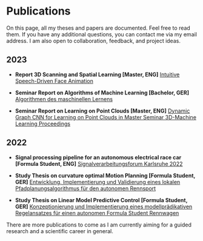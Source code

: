 # **Publications**

On this page, all my theses and papers are documented. Feel free to read them. If you have any additional questions, you can contact me via my email address. I am also open to collaboration, feedback, and project ideas.

## 2023

- **Report 3D Scanning and Spatial Learning [Master, ENG]** [Intuitive Speech-Driven Face Animation](https://finnschaefer1901.github.io/assets/doc/3DSSL_Intuitive_Animation_Final_Report-3.pdf)

- **Seminar Report on Algorithms of Machine Learning [Bachelor, GER]** [Algorithmen des maschinellen Lernens](https://finnschaefer1901.github.io/assets/doc/Seminararbeit_FinnRasmus_Schaefer.pdf)

- **Seminar Report on Learning on Point Clouds [Master, ENG]** [Dynamic Graph CNN for Learning on Point Clouds in Master Seminar 3D-Machine Learning Proceedings](https://finnschaefer1901.github.io/assets/doc/Seminar_Schaefer_FinnRasmus_final.pdf)

## 2022

- **Signal processing pipeline for an autonomous electrical race car [Formula Student, ENG]** [Signalverarbeitungsforum Karlsruhe 2022](https://publikationen.bibliothek.kit.edu/1000150865/149629985)

- **Study Thesis on curvature optimal Motion Planning [Formula Student, GER]** [Entwicklung, Implementierung und Validierung eines lokalen Pfadplanungsalgorithmus für den autonomen Rennsport](https://finnschaefer1901.github.io/assets/doc/T3_3100.pdf)

- **Study Thesis on Linear Model Predictive Control [Formula Student, GER]** [Konzeptionierung und Implementierung eines modellprädikativen Regelansatzes für einen autonomen Formula Student Rennwagen](https://finnschaefer1901.github.io/assets/doc/T3_3200.pdf)

There are more publications to come as I am currently aiming for a guided research and a scientific career in general. 